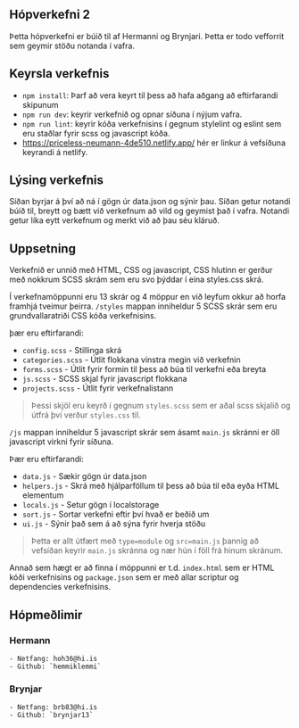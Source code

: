 ## Hópverkefni 2

Þetta hópverkefni er búið til af Hermanni og Brynjari. Þetta er todo vefforrit sem geymir stöðu notanda í vafra.

## Keyrsla verkefnis

- `npm install`: Þarf að vera keyrt til þess að hafa aðgang að eftirfarandi skipunum
- `npm run dev`: keyrir verkefnið og opnar síðuna í nýjum vafra.
- `npm run lint`: keyrir kóða verkefnisins í gegnum stylelint og eslint sem eru staðlar fyrir scss og javascript kóða.
- https://priceless-neumann-4de510.netlify.app/ hér er linkur á vefsíðuna keyrandi á netlify.

## Lýsing verkefnis

Síðan byrjar á því að ná í gögn úr data.json og sýnir þau. Síðan getur notandi búið til, breytt og bætt við verkefnum að vild og geymist það í vafra. Notandi getur líka eytt verkefnum og merkt við að þau séu kláruð.

## Uppsetning

Verkefnið er unnið með HTML, CSS og javascript, CSS hlutinn er gerður með nokkrum SCSS skrám sem eru svo þýddar í eina styles.css skrá.

Í verkefnamöppunni eru 13 skrár og 4 möppur en við leyfum okkur að horfa framhjá tveimur þeirra. `/styles` mappan inniheldur 5 SCSS skrár sem eru grundvallaratriði CSS kóða verkefnisins.

þær eru eftirfarandi:


- `config.scss` - Stillinga skrá
- `categories.scss` - Útlit flokkana vinstra megin við verkefnin
- `forms.scss` - Útlit fyrir formin til þess að búa til verkefni eða breyta 
- `js.scss` - SCSS skjal fyrir javascript flokkana
- `projects.scss` - Útlit fyrir verkefnalistann

>Þessi skjöl eru keyrð í gegnum `styles.scss` sem er aðal scss skjalið og útfrá því verður `styles.css` til.


`/js` mappan inniheldur 5 javascript skrár sem ásamt `main.js` skránni er öll javascript virkni fyrir síðuna.

Þær eru eftirfarandi:


- `data.js` - Sækir gögn úr data.json
- `helpers.js` - Skrá með hjálparföllum til þess að búa til eða eyða HTML elementum
- `locals.js` - Setur gögn í localstorage
- `sort.js` - Sortar verkefni eftir því hvað er beðið um
- `ui.js` - Sýnir það sem á að sýna fyrir hverja stöðu

>Þetta er allt útfært með `type=module` og `src=main.js` þannig að vefsíðan keyrir `main.js` skránna og nær hún í föll frá hinum skránum.


Annað sem hægt er að finna í möppunni er t.d. `index.html` sem er HTML kóði verkefnisins og `package.json` sem er með allar scriptur og dependencies verkefnisins.

## Hópmeðlimir
### Hermann
    - Netfang: hoh36@hi.is
    - Github: `hemmiklemmi`

### Brynjar
    - Netfang: brb83@hi.is
    - Github: `brynjar13`





